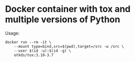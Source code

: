 # Docker container with tox and multiple versions of Python

Usage:

    docker run --rm -it \
        --mount type=bind,src=$(pwd),target=/src -w /src \
        --user $(id -u):$(id -g) \
        otkds/tox:3.10-3.7
